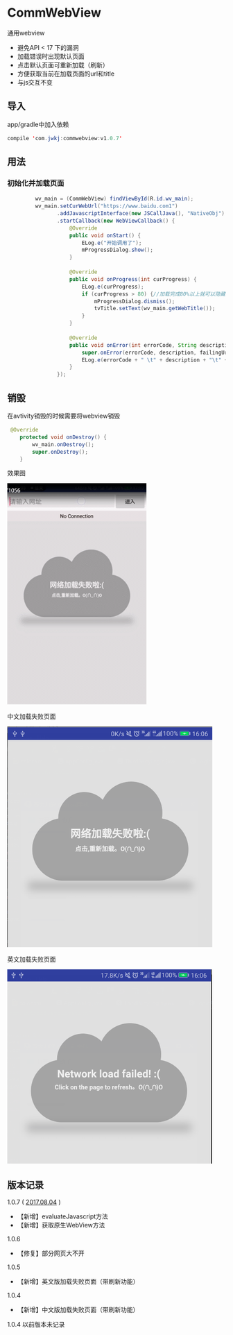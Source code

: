 # CommWebView
通用webview
- 避免API < 17 下的漏洞
- 加载错误时出现默认页面
- 点击默认页面可重新加载（刷新）
- 方便获取当前在加载页面的url和title
- 与js交互不变

## 导入
app/gradle中加入依赖

```java
compile 'com.jwkj:commwebview:v1.0.7'
````

## 用法

### 初始化并加载页面

```java
         wv_main = (CommWebView) findViewById(R.id.wv_main);
         wv_main.setCurWebUrl("https://www.baidu.com1")
                .addJavascriptInterface(new JSCallJava(), "NativeObj")
                .startCallback(new WebViewCallback() {
                    @Override
                    public void onStart() {
                        ELog.e("开始调用了");
                        mProgressDialog.show();
                    }

                    @Override
                    public void onProgress(int curProgress) {
                        ELog.e(curProgress);
                        if (curProgress > 80) {//加载完成80%以上就可以隐藏了，防止部分网页不能
                            mProgressDialog.dismiss();
                            tvTitle.setText(wv_main.getWebTitle());
                        }
                    }

                    @Override
                    public void onError(int errorCode, String description, String failingUrl) {
                        super.onError(errorCode, description, failingUrl);
                        ELog.e(errorCode + " \t" + description + "\t" + failingUrl);
                    }
                });
```

## 销毁
在avtivity销毁的时候需要将webview销毁

```java
 @Override
    protected void onDestroy() {
        wv_main.onDestroy();
        super.onDestroy();
    }
```

效果图

![](https://github.com/huangdali/commwebview/blob/master/com_web.gif)

中文加载失败页面


![](https://github.com/huangdali/commwebview/blob/master/no_net_zh.png)

英文加载失败页面


![](https://github.com/huangdali/commwebview/blob/master/no_net_us.png)

## 版本记录

1.0.7 ( [2017.08.04]() )
- 【新增】evaluateJavascript方法
- 【新增】获取原生WebView方法

1.0.6
- 【修复】部分网页大不开

1.0.5
- 【新增】英文版加载失败页面（带刷新功能）

1.0.4
- 【新增】中文版加载失败页面（带刷新功能）

1.0.4 以前版本未记录